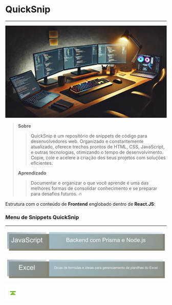 # QuickSnip

---

![QuickSnip](./images/QuickSnip_1.png)

> **Sobre**
>
> > QuickSnip é um repositório de snippets de código para desenvolvedores web. Organizado e constantemente atualizado, oferece trechos prontos de HTML, CSS, JavaScript, e outras tecnologias, otimizando o tempo de desenvolvimento. Copie, cole e acelere a criação dos seus projetos com soluções eficientes.
>
> **Aprendizado**
>
> > Documentar e organizar o que você aprende é uma das melhores formas de consolidar conhecimento e se preparar para desafios futuros. :fire:

Estrutura com o conteúdo de **Frontend** englobado dentro de **React.JS**:

### Menu de Snippets QuickSnip

---

[![JavaScript </>](./images/JavaScript.png)](./React.JS/README.md#quicksnip "JavaScript </>")
<!-- [![Docker](./images/Docker.png)](./Docker/README.md#quicksnip "Docker") -->
[![JavaScript </>](./images/Excel.png)](./Excel/README.md#quicksnip "Dicas de Excel")


<!-- Botões de navegação -->
[![Início](./images/control/11277_control_stop_up_icon.png)](#quicksnip "Topo")
<!-- /Botões de navegação -->

